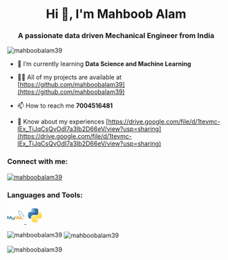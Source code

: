 <h1 align="center">Hi 👋, I'm Mahboob Alam</h1>
<h3 align="center">A passionate data driven Mechanical Engineer from India</h3>

<p align="left"> <img src="https://komarev.com/ghpvc/?username=mahboobalam39&label=Profile%20views&color=0e75b6&style=flat" alt="mahboobalam39" /> </p>

- 🌱 I’m currently learning **Data Science and Machine Learning**

- 👨‍💻 All of my projects are available at [https://github.com/mahboobalam39](https://github.com/mahboobalam39)

- 📫 How to reach me **7004516481**

- 📄 Know about my experiences [https://drive.google.com/file/d/1tevmc-lEx_TiJqCsQvOdI7a3Ib2D66eV/view?usp=sharing](https://drive.google.com/file/d/1tevmc-lEx_TiJqCsQvOdI7a3Ib2D66eV/view?usp=sharing)

<h3 align="left">Connect with me:</h3>
<p align="left">
<a href="https://linkedin.com/in/mahboobalam39" target="blank"><img align="center" src="https://raw.githubusercontent.com/rahuldkjain/github-profile-readme-generator/master/src/images/icons/Social/linked-in-alt.svg" alt="mahboobalam39" height="30" width="40" /></a>
</p>

<h3 align="left">Languages and Tools:</h3>
<p align="left"> <a href="https://www.mysql.com/" target="_blank" rel="noreferrer"> <img src="https://raw.githubusercontent.com/devicons/devicon/master/icons/mysql/mysql-original-wordmark.svg" alt="mysql" width="40" height="40"/> </a> <a href="https://www.python.org" target="_blank" rel="noreferrer"> <img src="https://raw.githubusercontent.com/devicons/devicon/master/icons/python/python-original.svg" alt="python" width="40" height="40"/> </a> </p>

<p><img align="left" src="https://github-readme-stats.vercel.app/api/top-langs?username=mahboobalam39&show_icons=true&locale=en&layout=compact" alt="mahboobalam39" /></p>

<p>&nbsp;<img align="center" src="https://github-readme-stats.vercel.app/api?username=mahboobalam39&show_icons=true&locale=en" alt="mahboobalam39" /></p>

<p><img align="center" src="https://github-readme-streak-stats.herokuapp.com/?user=mahboobalam39&" alt="mahboobalam39" /></p>
